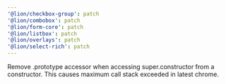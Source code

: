 ```yaml
---
'@lion/checkbox-group': patch
'@lion/combobox': patch
'@lion/form-core': patch
'@lion/listbox': patch
'@lion/overlays': patch
'@lion/select-rich': patch
---
```


Remove .prototype accessor when accessing super.constructor from a constructor. This causes maximum call stack exceeded in latest chrome.
